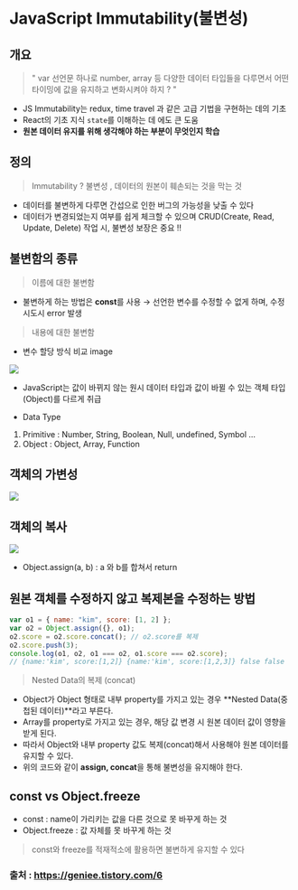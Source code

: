 # JavaScript Immutability(불변성)

## 개요

> " var 선언문 하나로 number, array 등 다양한 데이터 타입들을 다루면서 어떤 타이밍에 값을 유지하고 변화시켜야 하지 ? "

- JS Immutability는 redux, time travel 과 같은 고급 기법을 구현하는 데의 기초
- React의 기초 지식 `state`를 이해하는 데 에도 큰 도움
- **원본 데이터 유지를 위해 생각해야 하는 부분이 무엇인지 학습**

## 정의

> Immutability ? 불변성 , 데이터의 원본이 훼손되는 것을 막는 것

- 데이터를 불변하게 다루면 간섭으로 인한 버그의 가능성을 낮출 수 있다
- 데이터가 변경되었는지 여부를 쉽게 체크할 수 있으며 CRUD(Create, Read, Update, Delete) 작업 시, 불변성 보장은 중요 !!

## 불변함의 종류

> 이름에 대한 불변함

- 불변하게 하는 방법은 **const**를 사용 → 선언한 변수를 수정할 수 없게 하며, 수정 시도시 error 발생

> 내용에 대한 불변함

- 변수 할당 방식 비교 image

<img src="https://user-images.githubusercontent.com/41010744/129166449-12c6154b-aa9b-4a27-b097-7eb0e3fb2b7a.png">

- JavaScript는 값이 바뀌지 않는 원시 데이터 타입과 값이 바뀔 수 있는 객체 타입(Object)를 다르게 취급

- Data Type

1. Primitive : Number, String, Boolean, Null, undefined, Symbol ...
2. Object : Object, Array, Function

## 객체의 가변성

<img src="https://user-images.githubusercontent.com/41010744/129166994-68816ddb-a456-47c1-85e0-b5401282f6a3.png">

## 객체의 복사

<img src="https://user-images.githubusercontent.com/41010744/129167120-eaecc69f-472b-44bc-b087-b8d087c9c447.png">

- Object.assign(a, b) : a 와 b를 합쳐서 return

## 원본 객체를 수정하지 않고 복제본을 수정하는 방법

```js
var o1 = { name: "kim", score: [1, 2] };
var o2 = Object.assign({}, o1);
o2.score = o2.score.concat(); // o2.score를 복제
o2.score.push(3);
console.log(o1, o2, o1 === o2, o1.score === o2.score);
// {name:'kim', score:[1,2]} {name:'kim', score:[1,2,3]} false false
```

> Nested Data의 복제 (concat)

- Object가 Object 형태로 내부 property를 가지고 있는 경우 **Nested Data(중첩된 데이터)**라고 부른다.
- Array를 property로 가지고 있는 경우, 해당 값 변경 시 원본 데이터 값이 영향을 받게 된다.
- 따라서 Object와 내부 property 값도 복제(concat)해서 사용해야 원본 데이터를 유지할 수 있다.
- 위의 코드와 같이 **assign, concat**을 통해 불변성을 유지해야 한다.

## const vs Object.freeze

- const : name이 가리키는 값을 다른 것으로 못 바꾸게 하는 것
- Object.freeze : 값 자체를 못 바꾸게 하는 것

> const와 freeze를 적재적소에 활용하면 불변하게 유지할 수 있다

### 출처 : https://geniee.tistory.com/6
